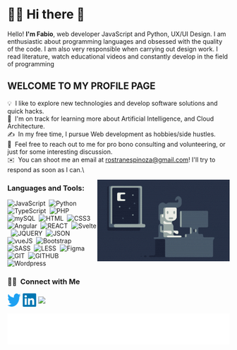 # :man_technologist: **Hi there** 👋

Hello! **I'm Fabio**, web developer JavaScript and Python, UX/UI Design. I am enthusiastic about programming languages ​​and obsessed with the quality of the code. I am also very responsible when carrying out design work. I read literature, watch educational videos and constantly develop in the field of programming

## **WELCOME TO MY PROFILE PAGE**
💡 &nbsp;I like to explore new technologies and develop software solutions and quick hacks.\
🌱 &nbsp;I'm on track for learning more about Artificial Intelligence, and Cloud Architecture.\
✍️ &nbsp;In my free time, I pursue Web development as hobbies/side hustles.\
💬 &nbsp;Feel free to reach out to me for pro bono consulting and volunteering, or just for some interesting discussion.\
✉️ &nbsp;You can shoot me an email at rostranespinoza@gmail.com! I'll try to respond as soon as I can.\

<img alt="Night Coding" src="https://raw.githubusercontent.com/AVS1508/AVS1508/master/assets/Night-Coding.gif" align="right"/>

### **Languages and Tools**:
![JavaScript](https://img.shields.io/badge/-Javascript-0E2447?style=for-the-badge&logo=javascript&logocolor=6E8177)&nbsp;
![Python](https://img.shields.io/badge/-Python-0E2447?style=for-the-badge&logo=python&logocolor=D1D6E0)&nbsp;
![TypeScript](https://img.shields.io/badge/-typescript-0E2447?style=for-the-badge&logo=typescript&logocolor=D1D6E0)&nbsp;
![PHP](https://img.shields.io/badge/-PHP-0E2447?style=for-the-badge&logo=php&logocolor=D1D6E0)&nbsp;
![mySQL](https://img.shields.io/badge/-mySQL-0E2447?style=for-the-badge&logo=mySQL&logocolor=FFFFFF)&nbsp;
![HTML](https://img.shields.io/badge/-HTML-0E2447?style=for-the-badge&logo=HTML5&logocolor=white)&nbsp;
![CSS3](https://img.shields.io/badge/-CSS3-0E2447?style=for-the-badge&logo=CSS3&logocolor=white)&nbsp;
![Angular](https://img.shields.io/badge/-Angularjs-0E2447?style=for-the-badge&logo=angular&logocolor=white)&nbsp;
![REACT](https://img.shields.io/badge/-Reactjs-0E2447?style=for-the-badge&logo=react&logocolor=white)&nbsp;
![Svelte](https://img.shields.io/badge/-Svelte-0E2447?style=for-the-badge&logo=svelte&logocolor=white)&nbsp;
![JQUERY](https://img.shields.io/badge/-JQuery-0E2447?style=for-the-badge&logo=jquery&logocolor=white)&nbsp;
![JSON](https://img.shields.io/badge/-JSON_Api-0E2447?style=for-the-badge&logo=json&logocolor=white)&nbsp;
![vueJS](https://img.shields.io/badge/-Vuejs-0E2447?style=for-the-badge&logo=vue&logocolor=white)&nbsp;
![Bootstrap](https://img.shields.io/badge/-bootstrap-0E2447?style=for-the-badge&logo=bootstrap&logocolor=white)&nbsp;
![SASS](https://img.shields.io/badge/-SASS-0E2447?style=for-the-badge&logo=sass&logocolor=white)&nbsp;
![LESS](https://img.shields.io/badge/-LESS-0E2447?style=for-the-badge&logo=less&logocolor=white)&nbsp;
![Figma](https://img.shields.io/badge/-Figma-0E2447?style=for-the-badge&logo=figma&logocolor=white)&nbsp;
![GIT](https://img.shields.io/badge/-git-0E2447?style=for-the-badge&logo=git&logocolor=white)&nbsp;
![GITHUB](https://img.shields.io/badge/-Github-0E2447?style=for-the-badge&logo=github&logocolor=white)&nbsp;
![Wordpress](https://img.shields.io/badge/-Wordpress-0E2447?style=for-the-badge&logo=wordpress&logocolor=white)&nbsp;

### **🤝🏻 &nbsp;Connect with Me**

<a href = 'https://twitter.com/FabioRostran'> <img width = '30px' align= 'center' src="https://raw.githubusercontent.com/devicons/devicon/master/icons/twitter/twitter-original.svg"></a> 
<a href = 'https://www.linkedin.com/feed/'> <img width = '32px' align= 'center' src="https://raw.githubusercontent.com/devicons/devicon/master/icons/linkedin/linkedin-original.svg"/></a> 
<a href = 'https://spb.hh.ru/resume/45717c20ff05afb0a50039ed1f456d79513159'> <img width = '32px' align= 'center' src="https://i.hh.ru/logos/svg/hh.ru__min_.svg?v=11032019"/></a>

<!--[![Anurag's GitHub stats](https://github-readme-stats.vercel.app/api?username=facesar&show_icons=true)](https://github.com/anuraghazra/github-readme-stats)-->

<img align='center'  height="70" alt="Thanks" width="100%" src="assets/Thanks.svg"/> 
